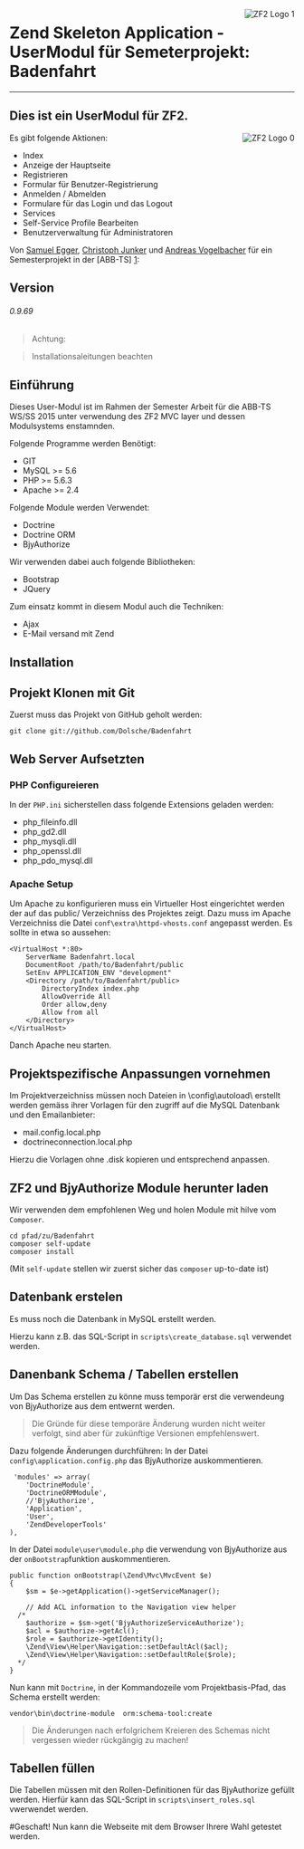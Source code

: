 ﻿<img src="http://framework.zend.com/images/head-bottom-picture.png"
 alt="ZF2 Logo 1" title="ZF2 User Module" align="right" />


# Zend Skeleton Application - UserModul für Semeterprojekt: Badenfahrt
---



Dies ist ein UserModul für ZF2.
---
<img src="https://packages.zendframework.com/docs/latest/manual/en/_static/zf2_logo.png"
 alt="ZF2 Logo 0" title="ZF2 User Module" align="right" />

Es gibt folgende Aktionen:

  - Index
   - Anzeige der Hauptseite
  - Registrieren
   - Formular für Benutzer-Registrierung
  - Anmelden / Abmelden
   - Formulare für das Login und das Logout
  - Services
   - Self-Service Profile Bearbeiten
   - Benutzerverwaltung für Administratoren

Von [Samuel Egger], [Christoph Junker] und [Andreas Vogelbacher] für ein Semesterprojekt in der [ABB-TS] [1]:

Version
---
###### 0.9.69

> Achtung:

> Installationsaleitungen beachten


Einführung
------------
Dieses User-Modul ist im Rahmen der Semester Arbeit für die ABB-TS WS/SS 2015 unter verwendung des ZF2 MVC layer und dessen Modulsystems enstamnden.

Folgende Programme werden Benötigt:
 - GIT
 - MySQL >= 5.6
 - PHP >= 5.6.3
 - Apache >= 2.4

Folgende Module werden Verwendet:
 - Doctrine
 - Doctrine ORM
 - BjyAuthorize

Wir verwenden dabei auch folgende Bibliotheken:
 - Bootstrap
 - JQuery

Zum einsatz kommt in diesem Modul auch die Techniken:
 - Ajax
 - E-Mail versand mit Zend

Installation
------------

Projekt Klonen mit Git
--------------------
Zuerst muss das Projekt von GitHub geholt werden:

    git clone git://github.com/Dolsche/Badenfahrt

Web Server Aufsetzten
----------------

### PHP Configureieren
In der `PHP.ini` sicherstellen dass folgende Extensions geladen werden:
 - php_fileinfo.dll
 - php_gd2.dll
 - php_mysqli.dll
 - php_openssl.dll
 - php_pdo_mysql.dll

### Apache Setup

Um Apache zu konfigurieren muss ein Virtueller Host eingerichtet werden der auf das public/ Verzeichniss des Projektes zeigt. Dazu muss im Apache Verzeichniss die Datei `conf\extra\httpd-vhosts.conf` angepasst werden.
Es sollte in etwa so aussehen:


    <VirtualHost *:80>
        ServerName Badenfahrt.local
        DocumentRoot /path/to/Badenfahrt/public
        SetEnv APPLICATION_ENV "development"
        <Directory /path/to/Badenfahrt/public>
            DirectoryIndex index.php
            AllowOverride All
            Order allow,deny
            Allow from all
        </Directory>
    </VirtualHost>

Danch Apache neu starten.

Projektspezifische Anpassungen vornehmen
----------------------------

Im Projektverzeichniss müssen noch Dateien in \config\autoload\ erstellt werden gemäss ihrer Vorlagen für den zugriff auf die MySQL Datenbank und den Emailanbieter:
 - mail.config.local.php
 - doctrineconnection.local.php

Hierzu die Vorlagen ohne .disk kopieren und entsprechend anpassen.

ZF2 und BjyAuthorize Module herunter laden
----------------------------

Wir verwenden dem empfohlenen Weg und holen Module mit hilve vom `Composer`.

    cd pfad/zu/Badenfahrt
    composer self-update
    composer install

(Mit `self-update` stellen wir zuerst sicher das `composer` up-to-date ist)

Datenbank erstelen
----------------------------
Es muss noch die Datenbank in MySQL erstellt werden.

Hierzu kann z.B. das SQL-Script in `scripts\create_database.sql` verwendet werden.

Danenbank Schema / Tabellen erstellen
----------------------------
Um Das Schema erstellen zu könne muss temporär erst die verwendeung von BjyAuthorize aus dem entwernt werden.
> Die Gründe für diese temporäre Änderung wurden nicht weiter verfolgt, sind aber für zukünftige Versionen empfehlenswert.

Dazu folgende Änderungen durchführen:
In der Datei `config\application.config.php` das BjyAuthorize auskommentieren.

     'modules' => array(
        'DoctrineModule',
        'DoctrineORMModule',
        //'BjyAuthorize',
        'Application',
        'User',
        'ZendDeveloperTools'
    ),

In der Datei `module\user\module.php` die verwendung von BjyAuthorize aus der `onBootstrap`funktion auskommentieren.


    public function onBootstrap(\Zend\Mvc\MvcEvent $e)
    {
        $sm = $e->getApplication()->getServiceManager();

        // Add ACL information to the Navigation view helper
      /*
        $authorize = $sm->get('BjyAuthorizeServiceAuthorize');
        $acl = $authorize->getAcl();
        $role = $authorize->getIdentity();
        \Zend\View\Helper\Navigation::setDefaultAcl($acl);
        \Zend\View\Helper\Navigation::setDefaultRole($role);
      */
    }

Nun kann mit `Doctrine`, in der Kommandozeile vom Projektbasis-Pfad, das Schema erstellt werden:

    vendor\bin\doctrine-module  orm:schema-tool:create

> Die Änderungen nach erfolgrichem Kreieren des Schemas nicht vergessen wieder rückgängig zu machen!

Tabellen füllen
----------------------------

Die Tabellen müssen mit den Rollen-Definitionen für das BjyAuthorize gefüllt werden.
Hierfür kann das SQL-Script in `scripts\insert_roles.sql` vwerwendet werden.

#Geschaft!
Nun kann die Webseite mit dem Browser Ihrere Wahl getestet werden.


[Andreas Vogelbacher]:nixda@willkeinspam.com
[Samuel Egger]:nixda@willkeinspam.com
[Christoph Junker]:nixda@willkeinspam.com
[1]:http://abbts.ch